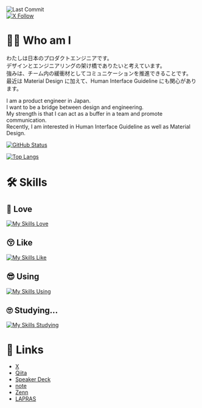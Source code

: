 ![Last Commit](https://img.shields.io/github/last-commit/Kaito-Dogi/Kaito-Dogi)  
[![X Follow](https://img.shields.io/twitter/follow/Kaito_Dogi?style=social)](https://twitter.com/Kaito_Dogi)

# 🙋‍♂️ Who am I

わたしは日本のプロダクトエンジニアです。<br>
デザインとエンジニアリングの架け橋でありたいと考えています。<br>
強みは、チーム内の緩衝材としてコミュニケーションを推進できることです。<br>
最近は Material Design に加えて、Human Interface Guideline にも関心があります。

I am a product engineer in Japan.<br>
I want to be a bridge between design and engineering.<br>
My strength is that I can act as a buffer in a team and promote communication.<br>
Recently, I am interested in Human Interface Guideline as well as Material Design.

[![GitHub Status](https://github-readme-stats.vercel.app/api?username=Kaito-Dogi&count_private=true&show_icons=true&include_all_commits=true&theme=onedark)](https://github.com/anuraghazra/github-readme-stats)

[![Top Langs](https://github-readme-stats.vercel.app/api/top-langs/?username=Kaito-Dogi&layout=compact&langs_count=5&theme=onedark)](https://github.com/anuraghazra/github-readme-stats)

# 🛠️ Skills

## 🥰 Love

[![My Skills Love](https://skillicons.dev/icons?i=androidstudio,kotlin,figma)](https://skillicons.dev)

## 😚 Like

[![My Skills Like](https://skillicons.dev/icons?i=github,git,firebase,react,redux,p5js,threejs)](https://skillicons.dev)

## 😎 Using

[![My Skills Using](https://skillicons.dev/icons?i=gradle,supabase,postgres,ts,js,html,css,nextjs)](https://skillicons.dev)

## 🙄 Studying...

[![My Skills Studying](https://skillicons.dev/icons?i=swift,flutter,ktor,go,docker,aws,gcp,cloudflare,spring,gherkin,remix,nestjs,prisma,graphql)](https://skillicons.dev)

# 🔗 Links

- [X](https://twitter.com/Kaito_Dogi)
- [Qiita](https://qiita.com/Kaito-Dogi)
- [Speaker Deck](https://speakerdeck.com/kaito_dogi)
- [note](https://note.com/kaito_dogi)
- [Zenn](https://zenn.dev/doggy)
- [LAPRAS](https://lapras.com/public/kaito-dogi)
